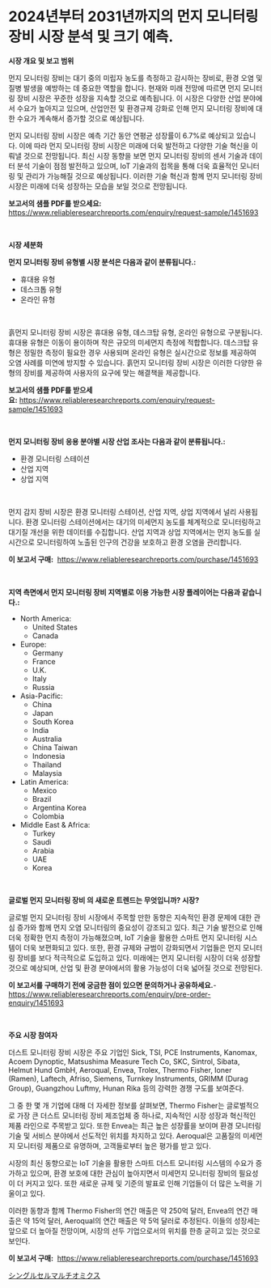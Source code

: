 <p><h1>2024년부터 2031년까지의 먼지 모니터링 장비 시장 분석 및 크기 예측.</h1></p><p><strong>시장 개요 및 보고 범위</strong></p>
<p><p>먼지 모니터링 장비는 대기 중의 미립자 농도를 측정하고 감시하는 장비로, 환경 오염 및 질병 발생을 예방하는 데 중요한 역할을 합니다. 현재와 미래 전망에 따르면 먼지 모니터링 장비 시장은 꾸준한 성장을 지속할 것으로 예측됩니다. 이 시장은 다양한 산업 분야에서 수요가 높아지고 있으며, 산업안전 및 환경규제 강화로 인해 먼지 모니터링 장비에 대한 수요가 계속해서 증가할 것으로 예상됩니다.</p><p>먼지 모니터링 장비 시장은 예측 기간 동안 연평균 성장률이 6.7%로 예상되고 있습니다. 이에 따라 먼지 모니터링 장비 시장은 미래에 더욱 발전하고 다양한 기술 혁신을 이뤄낼 것으로 전망됩니다. 최신 시장 동향을 보면 먼지 모니터링 장비의 센서 기술과 데이터 분석 기술이 점점 발전하고 있으며, IoT 기술과의 접목을 통해 더욱 효율적인 모니터링 및 관리가 가능해질 것으로 예상됩니다. 이러한 기술 혁신과 함께 먼지 모니터링 장비 시장은 미래에 더욱 성장하는 모습을 보일 것으로 전망됩니다.</p></p>
<p><strong>보고서의 샘플 PDF를 받으세요:</strong> <a href="https://www.reliableresearchreports.com/enquiry/request-sample/1451693">https://www.reliableresearchreports.com/enquiry/request-sample/1451693</a></p>
<p>&nbsp;</p>
<p><strong>시장 세분화</strong></p>
<p><strong>먼지 모니터링 장비 유형별 시장 분석은 다음과 같이 분류됩니다.:</strong></p>
<p><ul><li>휴대용 유형</li><li>데스크톱 유형</li><li>온라인 유형</li></ul></p>
<p>&nbsp;</p>
<p><p>흙먼지 모니터링 장비 시장은 휴대용 유형, 데스크탑 유형, 온라인 유형으로 구분됩니다. 휴대용 유형은 이동이 용이하며 작은 규모의 미세먼지 측정에 적합합니다. 데스크탑 유형은 정밀한 측정이 필요한 경우 사용되며 온라인 유형은 실시간으로 정보를 제공하여 오염 사례를 미연에 방지할 수 있습니다. 흙먼지 모니터링 장비 시장은 이러한 다양한 유형의 장비를 제공하여 사용자의 요구에 맞는 해결책을 제공합니다.</p></p>
<p><strong>보고서의 샘플 PDF를 받으세요:</strong>&nbsp;<a href="https://www.reliableresearchreports.com/enquiry/request-sample/1451693">https://www.reliableresearchreports.com/enquiry/request-sample/1451693</a></p>
<p>&nbsp;</p>
<p><strong> 먼지 모니터링 장비 응용 분야별 시장 산업 조사는 다음과 같이 분류됩니다.:</strong></p>
<p><ul><li>환경 모니터링 스테이션</li><li>산업 지역</li><li>상업 지역</li></ul></p>
<p>&nbsp;</p>
<p><p>먼지 감지 장비 시장은 환경 모니터링 스테이션, 산업 지역, 상업 지역에서 널리 사용됩니다. 환경 모니터링 스테이션에서는 대기의 미세먼지 농도를 체계적으로 모니터링하고 대기질 개선을 위한 데이터를 수집합니다. 산업 지역과 상업 지역에서는 먼지 농도를 실시간으로 모니터링하여 노출된 인구의 건강을 보호하고 환경 오염을 관리합니다.</p></p>
<p><strong>이 보고서 구매:</strong>&nbsp; <a href="https://www.reliableresearchreports.com/purchase/1451693">https://www.reliableresearchreports.com/purchase/1451693</a></p>
<p>&nbsp;</p>
<p><strong>지역 측면에서 먼지 모니터링 장비 지역별로 이용 가능한 시장 플레이어는 다음과 같습니다.:</strong></p>
<p><ul>
    <li>
        North America:
        <ul>
            <li>United States</li>
            <li>Canada</li>
        </ul>
    </li>
    <li>
        Europe:
        <ul>
            <li>Germany</li>
            <li>France</li>
            <li>U.K.</li>
            <li>Italy</li>
            <li>Russia</li>
        </ul>
    </li>
    <li>
        Asia-Pacific:
        <ul>
            <li>China</li>
            <li>Japan</li>
            <li>South Korea</li>
            <li>India</li>
            <li>Australia</li>
            <li>China Taiwan</li>
            <li>Indonesia</li>
            <li>Thailand</li>
            <li>Malaysia</li>
        </ul>
    </li>
    <li>
        Latin America:
        <ul>
            <li>Mexico</li>
            <li>Brazil</li>
            <li>Argentina Korea</li>
            <li>Colombia</li>
        </ul>
    </li>
    <li>
        Middle East & Africa:
        <ul>
            <li>Turkey</li>
            <li>Saudi</li>
            <li>Arabia</li>
            <li>UAE</li>
            <li>Korea</li>
        </ul>
    </li>
    </ul></p>
<p>&nbsp;</p>
<p><strong>글로벌 먼지 모니터링 장비 의 새로운 트렌드는 무엇입니까? 시장?</strong></p>
<p><p>글로벌 먼지 모니터링 장비 시장에서 주목할 만한 동향은 지속적인 환경 문제에 대한 관심 증가와 함께 먼지 오염 모니터링의 중요성이 강조되고 있다. 최근 기술 발전으로 인해 더욱 정확한 먼지 측정이 가능해졌으며, IoT 기술을 활용한 스마트 먼지 모니터링 시스템이 더욱 보편화되고 있다. 또한, 환경 규제와 규범이 강화되면서 기업들은 먼지 모니터링 장비를 보다 적극적으로 도입하고 있다. 미래에는 먼지 모니터링 시장이 더욱 성장할 것으로 예상되며, 산업 및 환경 분야에서의 활용 가능성이 더욱 넓어질 것으로 전망된다.</p></p>
<p><strong>이 보고서를 구매하기 전에 궁금한 점이 있으면 문의하거나 공유하세요.</strong>- <a href="https://www.reliableresearchreports.com/enquiry/pre-order-enquiry/1451693">https://www.reliableresearchreports.com/enquiry/pre-order-enquiry/1451693</a></p>
<p>&nbsp;</p>
<p><strong>주요 시장 참여자</strong></p>
<p><p>더스트 모니터링 장비 시장은 주요 기업인 Sick, TSI, PCE Instruments, Kanomax, Acoem Dynoptic, Matsushima Measure Tech Co, SKC, Sintrol, Sibata, Helmut Hund GmbH, Aeroqual, Envea, Trolex, Thermo Fisher, Ioner (Ramen), Laftech, Afriso, Siemens, Turnkey Instruments, GRIMM (Durag Group), Guangzhou Luftmy, Hunan Rika 등의 강력한 경쟁 구도를 보여준다.</p><p>그 중 한 몇 개 기업에 대해 더 자세한 정보를 살펴보면, Thermo Fisher는 글로벌적으로 가장 큰 더스트 모니터링 장비 제조업체 중 하나로, 지속적인 시장 성장과 혁신적인 제품 라인으로 주목받고 있다. 또한 Envea는 최근 높은 성장률을 보이며 환경 모니터링 기술 및 서비스 분야에서 선도적인 위치를 차지하고 있다. Aeroqual은 고품질의 미세먼지 모니터링 제품으로 유명하며, 고객들로부터 높은 평가를 받고 있다.</p><p>시장의 최신 동향으로는 IoT 기술을 활용한 스마트 더스트 모니터링 시스템의 수요가 증가하고 있으며, 환경 보호에 대한 관심이 높아지면서 미세먼지 모니터링 장비의 필요성이 더 커지고 있다. 또한 새로운 규제 및 기준의 발표로 인해 기업들이 더 많은 노력을 기울이고 있다.</p><p>이러한 동향과 함께 Thermo Fisher의 연간 매출은 약 250억 달러, Envea의 연간 매출은 약 15억 달러, Aeroqual의 연간 매출은 약 5억 달러로 추정된다. 이들의 성장세는 앞으로 더 높아질 전망이며, 시장의 선두 기업으로서의 위치를 한층 굳히고 있는 것으로 보인다.</p></p>
<p><strong>이 보고서 구매:</strong>&nbsp;&nbsp;<a href="https://www.reliableresearchreports.com/purchase/1451693">https://www.reliableresearchreports.com/purchase/1451693</a></p>
<p><p><a href="https://github.com/one-cool-chick/Market-Research-Report-List-1/blob/main/183719213189.md">シングルセルマルチオミクス</a></p></p>
